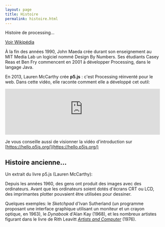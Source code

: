 ```yaml
---
layout: page
title: Histoire
permalink: histoire.html
---
```


Histoire de processing...

[Voir Wikipédia](https://fr.wikipedia.org/wiki/Processing)

À la fin des années 1990, John Maeda crée durant son enseignement au MIT Media Lab un logiciel nommé Design By Numbers. Ses étudiants Casey Reas et Ben Fry commencent en 2001 à développer Processing, dans le langage Java.

En 2013, Lauren McCarthy crée **p5.js** : c'est Processing réinventé pour le web. Dans cette vidéo, elle raconte comment elle a développé cet outil:

<iframe width="100%" style="ratio:9/16" src="https://www.youtube-nocookie.com/embed/1k3X4DLDHdc?si=LCPXeaPWaT2O-_-e" title="YouTube video player" frameborder="0" allow="accelerometer; autoplay; clipboard-write; encrypted-media; gyroscope; picture-in-picture; web-share" allowfullscreen></iframe>

Je vous conseille aussi de visionner la vidéo d'introduction sur [https://hello.p5js.org/](https://hello.p5js.org/)

## Histoire ancienne...

Un extrait du livre p5.js (Lauren McCarthy):

Depuis les années 1960, des gens ont produit des images avec des ordinateurs. Avant que les ordinateurs soient dotés d'écrans CRT ou LCD, des imprimantes plotter pouvaient être utilisées pour dessiner.

Quelques exemples: le *Sketchpad* d'Ivan Sutherland (un programme proposant une interface graphique utilisant un moniteur et un crayon optique, en 1963), le *Dynabook* d'Alan Kay (1968), et les nombreux artistes figurant dans le livre de Rith Leavitt *[Artists and Computer](https://www.atariarchives.org/artist/)* (1976).

